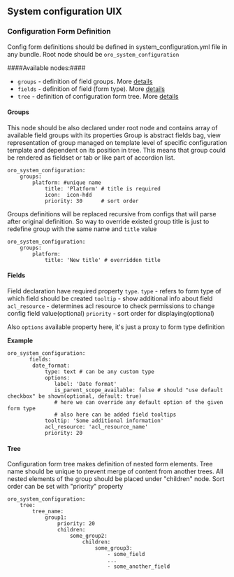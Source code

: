 ## System configuration UIX ##
### Configuration Form Definition ###

Config form definitions should be defined in system_configuration.yml file in any bundle.
Root node should be `oro_system_configuration`

####Available nodes:####
- `groups`    - definition of field groups. More [details](#groups)
- `fields`    - definition of field (form type). More [details](#fields)
- `tree`      - definition of configuration form tree. More [details](#tree)

#### Groups
This node should be also declared under root node and contains array of available field groups with its properties
Group is abstract fields bag, view representation of group managed on template level of specific configuration template
and dependent on its position in tree.
This means that group could be rendered as fieldset or tab or like part of accordion list.

```
oro_system_configuration:
    groups:
        platform: #unique name
            title: 'Platform' # title is required
            icon:  icon-hdd
            priority: 30      # sort order
```

Groups definitions will be replaced recursive from configs that will parse after original definition.
So way to override existed group title is just to redefine group with the same name and `title` value
```
oro_system_configuration:
    groups:
        platform:
            title: 'New title' # overridden title
```
#### Fields
Field declaration have required property `type`.
`type` - refers to form type of which field should be created
`tooltip` - show additional info about field
`acl_resource` - determines acl resource to check permissions to change config field value(optional)
`priority` - sort order for displaying(optional)

Also `options` available property here, it's just a proxy to form type definition

**Example**
```
oro_system_configuration:
       fields:
        date_format:
            type: text # can be any custom type
            options:
               label: 'Date format'
               is_parent_scope_available: false # should "use default checkbox" be shown(optional, default: true)
               # here we can override any default option of the given form type
               # also here can be added field tooltips
            tooltip: 'Some additional information'
            acl_resource: 'acl_resource_name'
            priority: 20
```
#### Tree
Configuration form tree makes definition of nested form elements.
Tree name should be unique to prevent merge of content from another trees.
All nested elements of the group should be placed under "children" node.
Sort order can be set with "priority" property
```
oro_system_configuration:
    tree:
        tree_name:
            group1:
                priority: 20
                children:
                    some_group2:
                        children:
                            some_group3:
                                - some_field
                                ...
                                - some_another_field
```
